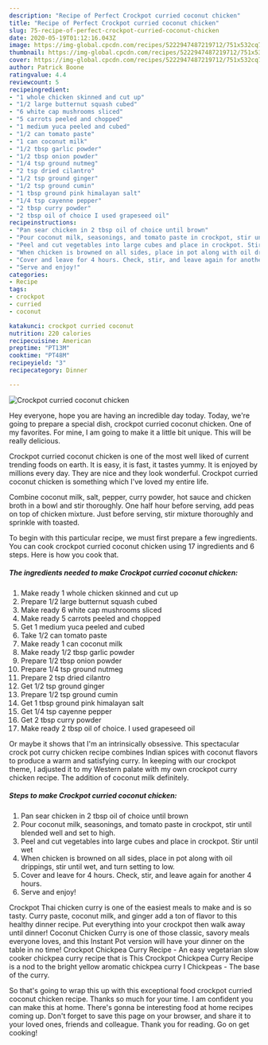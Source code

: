 ```yaml
---
description: "Recipe of Perfect Crockpot curried coconut chicken"
title: "Recipe of Perfect Crockpot curried coconut chicken"
slug: 75-recipe-of-perfect-crockpot-curried-coconut-chicken
date: 2020-05-19T01:12:16.043Z
image: https://img-global.cpcdn.com/recipes/5222947487219712/751x532cq70/crockpot-curried-coconut-chicken-recipe-main-photo.jpg
thumbnail: https://img-global.cpcdn.com/recipes/5222947487219712/751x532cq70/crockpot-curried-coconut-chicken-recipe-main-photo.jpg
cover: https://img-global.cpcdn.com/recipes/5222947487219712/751x532cq70/crockpot-curried-coconut-chicken-recipe-main-photo.jpg
author: Patrick Boone
ratingvalue: 4.4
reviewcount: 5
recipeingredient:
- "1 whole chicken skinned and cut up"
- "1/2 large butternut squash cubed"
- "6 white cap mushrooms sliced"
- "5 carrots peeled and chopped"
- "1 medium yuca peeled and cubed"
- "1/2 can tomato paste"
- "1 can coconut milk"
- "1/2 tbsp garlic powder"
- "1/2 tbsp onion powder"
- "1/4 tsp ground nutmeg"
- "2 tsp dried cilantro"
- "1/2 tsp ground ginger"
- "1/2 tsp ground cumin"
- "1 tbsp ground pink himalayan salt"
- "1/4 tsp cayenne pepper"
- "2 tbsp curry powder"
- "2 tbsp oil of choice I used grapeseed oil"
recipeinstructions:
- "Pan sear chicken in 2 tbsp oil of choice until brown"
- "Pour coconut milk, seasonings, and tomato paste in crockpot, stir until blended well and set to high."
- "Peel and cut vegetables into large cubes and place in crockpot. Stir until wet"
- "When chicken is browned on all sides, place in pot along with oil drippings, stir until wet, and turn setting to low."
- "Cover and leave for 4 hours. Check, stir, and leave again for another 4 hours."
- "Serve and enjoy!"
categories:
- Recipe
tags:
- crockpot
- curried
- coconut

katakunci: crockpot curried coconut 
nutrition: 220 calories
recipecuisine: American
preptime: "PT13M"
cooktime: "PT48M"
recipeyield: "3"
recipecategory: Dinner

---
```



![Crockpot curried coconut chicken](https://img-global.cpcdn.com/recipes/5222947487219712/751x532cq70/crockpot-curried-coconut-chicken-recipe-main-photo.jpg)

Hey everyone, hope you are having an incredible day today. Today, we're going to prepare a special dish, crockpot curried coconut chicken. One of my favorites. For mine, I am going to make it a little bit unique. This will be really delicious.

Crockpot curried coconut chicken is one of the most well liked of current trending foods on earth. It is easy, it is fast, it tastes yummy. It is enjoyed by millions every day. They are nice and they look wonderful. Crockpot curried coconut chicken is something which I've loved my entire life.

Combine coconut milk, salt, pepper, curry powder, hot sauce and chicken broth in a bowl and stir thoroughly. One half hour before serving, add peas on top of chicken mixture. Just before serving, stir mixture thoroughly and sprinkle with toasted.


To begin with this particular recipe, we must first prepare a few ingredients. You can cook crockpot curried coconut chicken using 17 ingredients and 6 steps. Here is how you cook that.

<!--inarticleads1-->

##### The ingredients needed to make Crockpot curried coconut chicken:

1. Make ready 1 whole chicken skinned and cut up
1. Prepare 1/2 large butternut squash cubed
1. Make ready 6 white cap mushrooms sliced
1. Make ready 5 carrots peeled and chopped
1. Get 1 medium yuca peeled and cubed
1. Take 1/2 can tomato paste
1. Make ready 1 can coconut milk
1. Make ready 1/2 tbsp garlic powder
1. Prepare 1/2 tbsp onion powder
1. Prepare 1/4 tsp ground nutmeg
1. Prepare 2 tsp dried cilantro
1. Get 1/2 tsp ground ginger
1. Prepare 1/2 tsp ground cumin
1. Get 1 tbsp ground pink himalayan salt
1. Get 1/4 tsp cayenne pepper
1. Get 2 tbsp curry powder
1. Make ready 2 tbsp oil of choice. I used grapeseed oil


Or maybe it shows that I&#39;m an intrinsically obsessive. This spectacular crock pot curry chicken recipe combines Indian spices with coconut flavors to produce a warm and satisfying curry. In keeping with our crockpot theme, I adjusted it to my Western palate with my own crockpot curry chicken recipe. The addition of coconut milk definitely. 

<!--inarticleads2-->

##### Steps to make Crockpot curried coconut chicken:

1. Pan sear chicken in 2 tbsp oil of choice until brown
1. Pour coconut milk, seasonings, and tomato paste in crockpot, stir until blended well and set to high.
1. Peel and cut vegetables into large cubes and place in crockpot. Stir until wet
1. When chicken is browned on all sides, place in pot along with oil drippings, stir until wet, and turn setting to low.
1. Cover and leave for 4 hours. Check, stir, and leave again for another 4 hours.
1. Serve and enjoy!


Crockpot Thai chicken curry is one of the easiest meals to make and is so tasty. Curry paste, coconut milk, and ginger add a ton of flavor to this healthy dinner recipe. Put everything into your crockpot then walk away until dinner! Coconut Chicken Curry is one of those classic, savory meals everyone loves, and this Instant Pot version will have your dinner on the table in no time! Crockpot Chickpea Curry Recipe - An easy vegetarian slow cooker chickpea curry recipe that is This Crockpot Chickpea Curry Recipe is a nod to the bright yellow aromatic chickpea curry I Chickpeas - The base of the curry. 

So that's going to wrap this up with this exceptional food crockpot curried coconut chicken recipe. Thanks so much for your time. I am confident you can make this at home. There's gonna be interesting food at home recipes coming up. Don't forget to save this page on your browser, and share it to your loved ones, friends and colleague. Thank you for reading. Go on get cooking!

